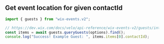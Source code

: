 


## Get event location for given contactId

```js
import { guests } from "wix-events.v2";

// https://dev.wix.com/docs/velo/api-reference/wix-events-v2/guests/introduction
const items = await guests.queryGuests(options).find();
console.log("Success! Example Guest: ", items.items[0].contactId);
